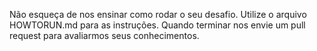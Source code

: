 Não esqueça de nos ensinar como rodar o seu desafio. Utilize o arquivo HOWTORUN.md para as instruções.
Quando terminar nos envie um pull request para avaliarmos seus conhecimentos.